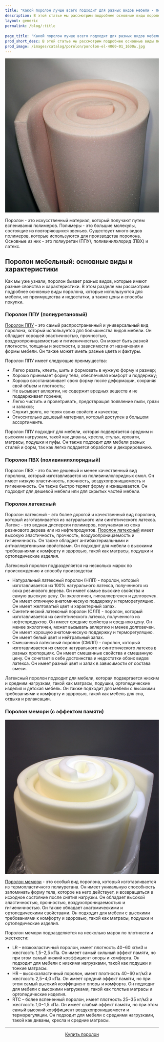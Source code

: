 ```yaml
---
title: "Какой поролон лучше всего подходит для разных видов мебели - Поролоныч"
description: В этой статье мы рассмотрим подробнее основные виды поролона, которые используются для мебели, их преимущества и недостатки, а также цены и способы покупки.
layout: generic
permalink: /blog/:title

page_title: "Какой поролон лучше всего подходит для разных видов мебели?"
prod_short_desc: В этой статье мы рассмотрим подробнее основные виды поролона, которые используются для мебели, их преимущества и недостатки, а также цены и способы покупки.
prod_image: /images/catalog/porolon/porolon-el-4060-01_1600w.jpg
---
```

<img class="image right" src="/images/catalog/porolon/porolon-el-4060-01_1600w.jpg" alt="Какой поролон лучше всего подходит для разных видов мебели?"/>

Поролон - это искусственный материал, который получают путем вспенивания полимеров. Полимеры - это большие молекулы, состоящие из повторяющихся звеньев. Существует много видов полимеров, которые используются для производства поролона. Основные из них - это полиуретан (ППУ), поливинилхлорид (ПВХ) и латекс.

## Поролон мебельный: основные виды и характеристики

Как мы уже узнали, поролон бывает разных видов, которые имеют разные свойства и характеристики. В этом разделе мы рассмотрим подробнее основные виды поролона, которые используются для мебели, их преимущества и недостатки, а также цены и способы покупки.

### Поролон ППУ (полиуретановый)

[Поролон ППУ](https://porolonych.ru/catalog/porolon/porolon-st-3040) - это самый распространенный и универсальный вид поролона, который используется для большинства видов мебели. Он обладает хорошей эластичностью, прочностью, воздухопроницаемостью и гигиеничностью. Он может быть разной плотности, толщины и жесткости, в зависимости от назначения и формы мебели. Он также может иметь разные цвета и фактуры.

Поролон ППУ имеет следующие преимущества:

- Легко резать, клеить, шить и формовать в нужную форму и размер;
- Хорошо принимает форму тела, обеспечивая комфорт и поддержку;
- Хорошо восстанавливает свою форму после деформации, сохраняя свой объем и плотность;
- Не вызывает аллергии, не содержит вредных веществ и не поддерживает горение;
- Легко чистить и проветривать, предотвращая появление пыли, грязи и запахов;
- Служит долго, не теряя своих свойств и качества;
- Относительно дешевый материал, который доступен в большом ассортименте.

Поролон ППУ подходит для мебели, которая подвергается средним и высоким нагрузкам, такой как диваны, кресла, стулья, кровати, матрасы, подушки и пуфы. Он также подходит для мебели разных стилей и форм, так как легко поддается обработке и декорированию.

### Поролон ПВХ (поливинилхлоридный)

Поролон ПВХ - это более дешевый и менее качественный вид поролона, который изготавливается из поливинилхлоридных смол. Он имеет низкую эластичность, прочность, воздухопроницаемость и гигиеничность. Он также быстро теряет форму и изнашивается. Он подходит для дешевой мебели или для скрытых частей мебели.

### Поролон латексный

Поролон латексный - это более дорогой и качественный вид поролона, который изготавливается из натурального или синтетического латекса. Латекс - это водная дисперсия полимеров, получаемая из сока резинового дерева или из нефтепродуктов. [Поролон латексный](https://porolonych.ru/catalog/porolon/porolon-hr-3535) имеет высокую эластичность, прочность, воздухопроницаемость и гигиеничность. Он также обладает антибактериальными и антиаллергенными свойствами. Он подходит для мебели с высокими требованиями к комфорту и здоровью, такой как матрасы, подушки и ортопедические изделия.

Латексный поролон подразделяется на несколько марок по происхождению и способу производства:

- Натуральный латексный поролон (НЛП) - поролон, который изготавливается из 100% натурального латекса, полученного из сока резинового дерева. Он имеет самые высокие свойства и самую высокую цену. Он экологичен, гипоаллергенен и долговечен. Он имеет отличную анатомическую поддержку и терморегуляцию. Он имеет желтоватый цвет и характерный запах.
- Синтетический латексный поролон (СЛП) - поролон, который изготавливается из синтетического латекса, полученного из нефтепродуктов. Он имеет средние свойства и среднюю цену. Он менее экологичен, может вызывать аллергию и менее долговечен. Он имеет хорошую анатомическую поддержку и терморегуляцию. Он имеет белый цвет и нейтральный запах.
- Смешанный латексный поролон (СМЛП) - поролон, который изготавливается из смеси натурального и синтетического латекса в разных пропорциях. Он имеет смешанные свойства и смешанную цену. Он сочетает в себе достоинства и недостатки обоих видов латекса. Он имеет разный цвет и запах в зависимости от состава смеси.

Латексный поролон подходит для мебели, которая подвергается низким и средним нагрузкам, такой как матрасы, подушки, ортопедические изделия и детская мебель. Он также подходит для мебели с высокими требованиями к комфорту и здоровью, такой как мебель для сна, отдыха и релаксации.

### Поролон мемори (с эффектом памяти)

<img class="image right" src="/images/catalog/porolon/porolon-lr-5014-01_1600w.jpg" alt="Поролон мемори (с эффектом памяти)"/>

[Поролон мемори](https://porolonych.ru/catalog/porolon/porolon-lr-5014) - это особый вид поролона, который изготавливается из термопластичного полиуретана. Он имеет уникальную способность запоминать форму тела, которое на него действует, и возвращаться в исходное состояние после снятия нагрузки. Он обладает высокой эластичностью, прочностью, воздухопроницаемостью и гигиеничностью. Он также обладает анатомическими и ортопедическими свойствами. Он подходит для мебели с высокими требованиями к комфорту и здоровью, такой как матрасы, подушки и ортопедические изделия.

Поролон мемори подразделяется на несколько марок по плотности и жесткости:

- LR – вязкоэластичный поролон, имеет плотность 40−60 кг/м3 и жесткость 1,5−2,5 кПа. Он имеет самый сильный эффект памяти, но при этом самый низкий коэффициент опоры и комфорта. Он подходит для мебели с низкими нагрузками, такой как подушки и тонкие матрасы.
- HR – высокоэластичный поролон, имеет плотность 40−60 кг/м3 и жесткость 2,5−4,0 кПа. Он имеет средний эффект памяти, но при этом самый высокий коэффициент опоры и комфорта. Он подходит для мебели с высокими нагрузками, такой как толстые матрасы и ортопедические изделия.
- RTC – более вспененный поролон, имеет плотность 25−35 кг/м3 и жесткость 1,0−1,5 кПа. Он имеет слабый эффект памяти, но при этом самый высокий коэффициент воздухопроницаемости и терморегуляции. Он подходит для мебели с средними нагрузками, такой как диваны, кресла и средние матрасы.


---
<p style="text-align:center"><a class="button alt" href="/catalog/porolon/">Купить поролон</a></p>